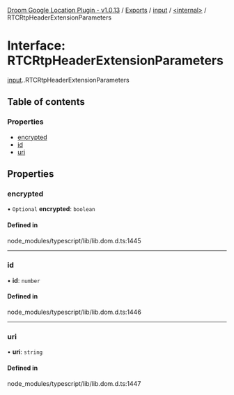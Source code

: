 [Droom Google Location Plugin - v1.0.13](../README.md) / [Exports](../modules.md) / [input](../modules/input.md) / [<internal\>](../modules/input._internal_.md) / RTCRtpHeaderExtensionParameters

# Interface: RTCRtpHeaderExtensionParameters

[input](../modules/input.md).[<internal>](../modules/input._internal_.md).RTCRtpHeaderExtensionParameters

## Table of contents

### Properties

- [encrypted](input._internal_.RTCRtpHeaderExtensionParameters.md#encrypted)
- [id](input._internal_.RTCRtpHeaderExtensionParameters.md#id)
- [uri](input._internal_.RTCRtpHeaderExtensionParameters.md#uri)

## Properties

### encrypted

• `Optional` **encrypted**: `boolean`

#### Defined in

node_modules/typescript/lib/lib.dom.d.ts:1445

___

### id

• **id**: `number`

#### Defined in

node_modules/typescript/lib/lib.dom.d.ts:1446

___

### uri

• **uri**: `string`

#### Defined in

node_modules/typescript/lib/lib.dom.d.ts:1447
